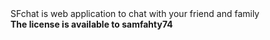 <td></td>
SFchat is web application to chat with your friend and family 


<br/>
<td> <b>The license is available to samfahty74</b> </td>
